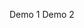 <style is="custom-style">
.blue {
  --paper-button: {
    background-color: #3367d6;
    color: white;
  };
}
</style>

<paper-button raised class="blue">Demo 1</paper-button>
<paper-button raised>Demo 2</paper-button>
